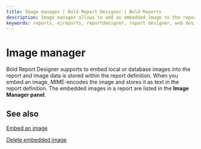 ```yaml
---
title: Image manager | Bold Report Designer | Bold Reports
description: Image manager allows to add an embedded image to the report, the embedded image will always be available to that report.
keywords: reports, ejreports, reportdesigner, report designer, web designer, bold-reports reportdesigner, Overview, web designer
---
```


# Image manager

Bold Report Designer supports to embed local or database images into the report and image data is stored within the report definition. When you embed an image, MIME-encodes the image and stores it as text in the report definition. The embedded images in a report are listed in the **Image Manager panel**.

## See also

[Embed an image](./../image-manager/add-image/)

[Delete embedded image](./../image-manager/delete-image/)